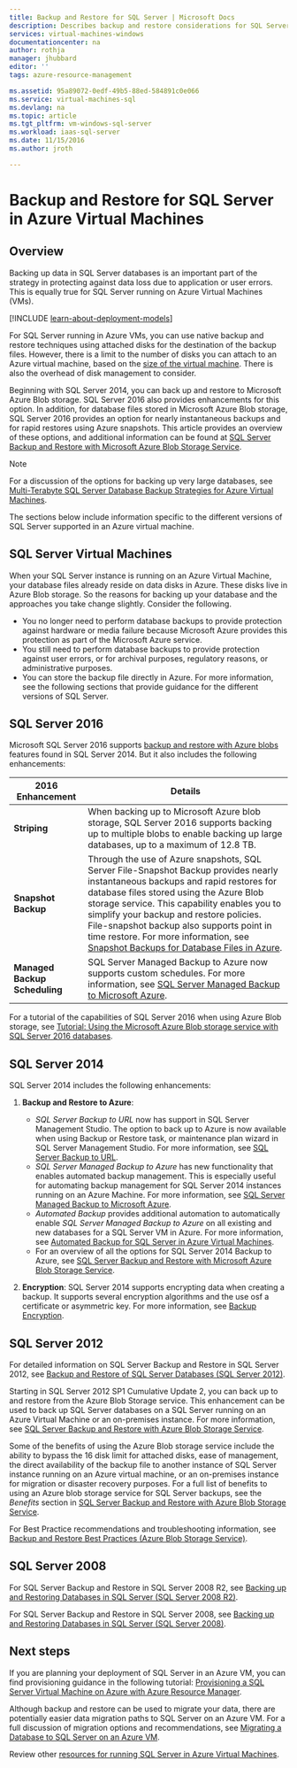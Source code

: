 ```yaml
---
title: Backup and Restore for SQL Server | Microsoft Docs
description: Describes backup and restore considerations for SQL Server databases running on Azure Virtual Machines.
services: virtual-machines-windows
documentationcenter: na
author: rothja
manager: jhubbard
editor: ''
tags: azure-resource-management

ms.assetid: 95a89072-0edf-49b5-88ed-584891c0e066
ms.service: virtual-machines-sql
ms.devlang: na
ms.topic: article
ms.tgt_pltfrm: vm-windows-sql-server
ms.workload: iaas-sql-server
ms.date: 11/15/2016
ms.author: jroth

---
```

# Backup and Restore for SQL Server in Azure Virtual Machines
## Overview
Backing up data in SQL Server databases is an important part of the strategy in protecting against data loss due to application or user errors. This is equally true for SQL Server running on Azure Virtual Machines (VMs).

[!INCLUDE [learn-about-deployment-models](../../../../includes/learn-about-deployment-models-both-include.md)]

For SQL Server running in Azure VMs, you can use native backup and restore techniques using attached disks for the destination of the backup files. However, there is a limit to the number of disks you can attach to an Azure virtual machine, based on the [size of the virtual machine](../../virtual-machines-windows-sizes.md?toc=%2fazure%2fvirtual-machines%2fwindows%2ftoc.json). There is also the overhead of disk management to consider.

Beginning with SQL Server 2014, you can back up and restore to Microsoft Azure Blob storage. SQL Server 2016 also provides enhancements for this option. In addition, for database files stored in Microsoft Azure Blob storage, SQL Server 2016 provides an option for nearly instantaneous backups and for rapid restores using Azure snapshots. This article provides an overview of these options, and additional information can be found at [SQL Server Backup and Restore with Microsoft Azure Blob Storage Service](https://msdn.microsoft.com/library/jj919148.aspx).

> [!NOTE]
> For a discussion of the options for backing up very large databases, see [Multi-Terabyte SQL Server Database Backup Strategies for Azure Virtual Machines](http://blogs.msdn.com/b/igorpag/archive/2015/07/28/multi-terabyte-sql-server-database-backup-strategies-for-azure-virtual-machines.aspx).
> 
> 

The sections below include information specific to the different versions of SQL Server supported in an Azure virtual machine.

## SQL Server Virtual Machines
When your SQL Server instance is running on an Azure Virtual Machine, your database files already reside on data disks in Azure. These disks live in Azure Blob storage. So the reasons for backing up your database and the approaches you take change slightly. Consider the following. 

* You no longer need to perform database backups to provide protection against hardware or media failure because Microsoft Azure provides this protection as part of the Microsoft Azure service.
* You still need to perform database backups to provide protection against user errors, or for archival purposes, regulatory reasons, or administrative purposes.
* You can store the backup file directly in Azure. For more information, see the following sections that provide guidance for the different versions of SQL Server.

## SQL Server 2016
Microsoft SQL Server 2016 supports [backup and restore with Azure blobs](https://msdn.microsoft.com/library/jj919148.aspx) features found in SQL Server 2014. But it also includes the following enhancements:

| 2016 Enhancement | Details |
| --- | --- |
| **Striping** |When backing up to Microsoft Azure blob storage, SQL Server 2016 supports backing up to multiple blobs to enable backing up large databases, up to a maximum of 12.8 TB. |
| **Snapshot Backup** |Through the use of Azure snapshots, SQL Server File-Snapshot Backup provides nearly instantaneous backups and rapid restores for database files stored using the Azure Blob storage service. This capability enables you to simplify your backup and restore policies. File-snapshot backup also supports point in time restore. For more information, see [Snapshot Backups for Database Files in Azure](https://msdn.microsoft.com/library/mt169363%28v=sql.130%29.aspx). |
| **Managed Backup Scheduling** |SQL Server Managed Backup to Azure now supports custom schedules. For more information, see [SQL Server Managed Backup to Microsoft Azure](https://msdn.microsoft.com/library/dn449496.aspx). |

For a tutorial of the capabilities of SQL Server 2016 when using Azure Blob storage, see [Tutorial: Using the Microsoft Azure Blob storage service with SQL Server 2016 databases](https://msdn.microsoft.com/library/dn466438.aspx).

## SQL Server 2014
SQL Server 2014 includes the following enhancements:

1. **Backup and Restore to Azure**:
   
   * *SQL Server Backup to URL* now has support in SQL Server Management Studio. The option to back up to Azure is now available when using Backup or Restore task, or maintenance plan wizard in SQL Server Management Studio. For more information, see [SQL Server Backup to URL](https://msdn.microsoft.com/library/jj919148%28v=sql.120%29.aspx).
   * *SQL Server Managed Backup to Azure* has new functionality that enables automated backup management. This is especially useful for automating backup management for SQL Server 2014 instances running on an Azure Machine. For more information, see [SQL Server Managed Backup to Microsoft Azure](https://msdn.microsoft.com/library/dn449496%28v=sql.120%29.aspx).
   * *Automated Backup* provides additional automation to automatically enable *SQL Server Managed Backup to Azure* on all existing and new databases for a SQL Server VM in Azure. For more information, see [Automated Backup for SQL Server in Azure Virtual Machines](virtual-machines-windows-sql-automated-backup.md).
   * For an overview of all the options for SQL Server 2014 Backup to Azure, see [SQL Server Backup and Restore with Microsoft Azure Blob Storage Service](https://msdn.microsoft.com/library/jj919148%28v=sql.120%29.aspx).
2. **Encryption**: SQL Server 2014 supports encrypting data when creating a backup. It supports several encryption algorithms and the use osf a certificate or asymmetric key. For more information, see [Backup Encryption](https://msdn.microsoft.com/library/dn449489%28v=sql.120%29.aspx).

## SQL Server 2012
For detailed information on SQL Server Backup and Restore in SQL Server 2012, see [Backup and Restore of SQL Server Databases (SQL Server 2012)](https://msdn.microsoft.com/library/ms187048%28v=sql.110%29.aspx).

Starting in SQL Server 2012 SP1 Cumulative Update 2, you can back up to and restore from the Azure Blob Storage service. This enhancement can be used to back up SQL Server databases on a SQL Server running on an Azure Virtual Machine or an on-premises instance. For more information, see [SQL Server Backup and Restore with Azure Blob Storage Service](https://msdn.microsoft.com/library/jj919148%28v=sql.110%29.aspx).

Some of the benefits of using the Azure Blob storage service include the ability to bypass the 16 disk limit for attached disks, ease of management, the direct availability of the backup file to another instance of SQL Server instance running on an Azure virtual machine, or an on-premises instance for migration or disaster recovery purposes. For a full list of benefits to using an Azure blob storage service for SQL Server backups, see the *Benefits* section in [SQL Server Backup and Restore with Azure Blob Storage Service](https://msdn.microsoft.com/library/jj919148%28v=sql.110%29.aspx).

For Best Practice recommendations and troubleshooting information, see [Backup and Restore Best Practices (Azure Blob Storage Service)](https://msdn.microsoft.com/library/jj919149%28v=sql.110%29.aspx).

## SQL Server 2008
For SQL Server Backup and Restore in SQL Server 2008 R2, see [Backing up and Restoring Databases in SQL Server (SQL Server 2008 R2)](https://msdn.microsoft.com/library/ms187048%28v=sql.105%29.aspx).

For SQL Server Backup and Restore in SQL Server 2008, see [Backing up and Restoring Databases in SQL Server (SQL Server 2008)](https://msdn.microsoft.com/library/ms187048%28v=sql.100%29.aspx).

## Next steps
If you are planning your deployment of SQL Server in an Azure VM, you can find provisioning guidance in the following tutorial: [Provisioning a SQL Server Virtual Machine on Azure with Azure Resource Manager](virtual-machines-windows-portal-sql-server-provision.md).

Although backup and restore can be used to migrate your data, there are potentially easier data migration paths to SQL Server on an Azure VM. For a full discussion of migration options and recommendations, see [Migrating a Database to SQL Server on an Azure VM](virtual-machines-windows-migrate-sql.md).

Review other [resources for running SQL Server in Azure Virtual Machines](virtual-machines-windows-sql-server-iaas-overview.md).

